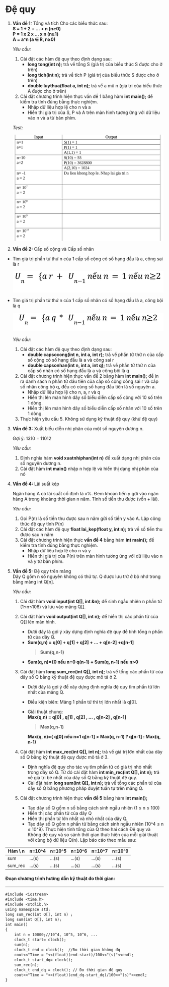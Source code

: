 # Đệ quy

1. **Vấn đề 1:** Tổng và tích
Cho các biểu thức sau:  
**S = 1 +  2  +  … +  n (n≥0)**  
**P = 1 x 2 x … x n (n≥1)**  
**A = a^n (a ∈ R,  n≥0)**

    _Yêu cầu:_  

   1. Cài đặt các hàm đệ quy theo định dạng sau:  
        - **long tong(int n);** trả về  tổng S (giá trị của biểu thức S được cho ở trên)
        - **long tich(int n);** trả về tích P (giá trị của biểu thức S được cho ở trên)
        - **double luythua(float a, int n);** trả về a mũ n (giá trị của biểu thức A được cho ở trên)
    2. Cài đặt chương trình hiện thực vấn đề 1 bằng hàm **int main();** để kiểm tra tính đúng bằng thực nghiệm.
        - Nhập dữ liệu hợp lệ cho n và a
        - Hiển thị giá trị của S, P và A trên màn hình tương ứng với dữ liệu vào n và a từ bản phím.
        
    _Test:_

    ![vd1](/ki-thuat-lap-trinh/image/dequy-vd1.jpg)

2. **Vấn đề 2:** Cấp số cộng và Cấp số nhân

  - Tìm giá trị phần tử thứ n của 1 cấp số cộng có số hạng đầu là a, công sai là r  

    ![dequy-vd2-1](/ki-thuat-lap-trinh/image/dequy-vd2-1.jpg)

  - Tìm giá trị phần tử thứ n của 1 cấp số nhân có số hạng đầu là a, công bội là q

    ![dequy-vd2-2](/ki-thuat-lap-trinh/image/dequy-vd2-2.jpg)

    _Yêu cầu:_  

    1. Cài đặt các hàm đệ quy theo định dạng sau:
       - **double capsocong(int n, int a, int r);** trả về phần tử thứ n của cấp số cộng có số hạng đầu là a và công sai r
       - **double capsonhan(int n, int a, int q);** trả về phần tử thứ n của cấp số nhân có số hạng đầu là a và công bội là q
    2. Cài đặt chương trình hiện thực vấn đề 2 bằng hàm **int main();** để in ra danh sách n phần tử đầu tiên của cấp số cộng công sai r và cấp số nhân công bộ q, đều có cùng số hạng đầu tiên là số nguyên a.
       - Nhập dữ liệu hợp lệ cho n, a, r và q
       - Hiển thị lên màn hình dãy số biểu diễn cấp số cộng với 10 số trên 1 dòng.
       - Hiển thị lên màn hình dãy số biểu diễn cấp số nhân với 10 số trên 1 dòng.
    3. Thực hiện yêu cầu 5. Không sử dụng kỹ thuật đệ quy (khử đệ quy)

3. **Vấn đề 3:** Xuất biểu diễn nhị phân của một số nguyên dương n.

    Gợi ý: 1310  = 11012

    _Yêu cầu:_ 

    1. Định nghĩa hàm **void xuatnhiphan(int n)** để xuất dạng nhị phân của số nguyên dương n.
    2. Cài đặt hàm **int main()** nhập n hợp lệ và hiển thị dạng nhị phân của nó

4. **Vấn đề 4:** Lãi suất kép

    Ngân hàng A có lãi suất cố định là x%. Đem khoản tiền y gửi vào ngân hàng A trong khoảng thời gian n năm. Tính số tiền thu được (vốn + lãi).

    _Yêu cầu:_
 
    1. Gọi P(n) là số tiền thu được sau n năm gửi số tiền y vào A. Lập công thức đệ quy tính P(n)
    2. Cài đặt các hàm đệ quy **float lai_kep(float y, int n);** trả về  số tiền thu được sau n năm
    3. Cài đặt chương trình hiện thực **vấn đề 4** bằng hàm **int main();** để kiểm tra tính đúng bằng thực nghiệm.
       - Nhập dữ liệu hợp lệ cho n và y
       - Hiển thị giá trị của P(n) trên màn hình tương ứng với dữ liệu vào n và y từ bản phím.

5. **Vấn đề 5:** Đệ quy trên mảng  
Dãy Q gồm n số nguyên không có thứ tự. Q được lưu trữ ở bộ nhớ trong bằng mảng int Q[n].

    _Yêu cầu:_
    1. Cài đặt hàm **void input(int Q[], int &n);** để sinh ngẫu nhiên n phần tử (1≤n≤106) và lưu vào mãng Q[].
    2. Cài đặt hàm **void output(int Q[], int n);** để hiển thị các phần tử của Q[] lên màn hình.
       - Dưới đây là gợi ý xây dựng định nghĩa đệ quy để tính tổng n phần tử của dãy Q.  
       - **Sum(q,n) = q[0] + q[1] + q[2] + ... + q[n-2] +q[n-1]**  
         >**Sum(q,n-1)**  
       - **Sum(q, n)={0 nếu n=0 q(n-1) + Sum(q, n-1) nếu n>0**                          
    3. Cài đặt hàm **long sum_rec(int Q[], int n);** trả về tổng các phần tử của dãy số Q bằng kỹ thuật đệ quy được mô tả ở 2.
         - Dưới đây là gợi ý để xây dựng định nghĩa đệ quy tìm phần tử lớn nhất của mảng Q.
         - Điều kiện biên: Mảng 1 phần tử thì trị lớn nhất là q[0].
         - Giải thuật chung:  
       **Max(q,n) = q[0] , q[1] , q[2] , ... , q[n-2]  , q[n-1]**  
           > **Max(q,n-1)**  

            **Max(q, n)={ q[0] nếu n=1 q[n-1] > Max(q,  n-1) ? q[n-1] : Max(q, n-1)**  

    4. Cài đặt hàm **int max_rec(int Q[], int n);** trả về giá trị lớn nhất của dãy số Q bằng kỹ thuật đệ quy được mô tả ở 3.
       - Định nghĩa đệ quy cho tác vụ tìm phần tử có giá trị nhỏ nhất trong dãy số Q. Từ đó cài đặt hàm **int min_rec(int Q[], int n);** trả về giá trị bé nhất của dãy số Q bằng kỹ thuật đệ quy.
       - Cài đặt hàm **long sum(int Q[], int n);** trả về tổng các phần tử của dãy số Q bằng phương pháp duyệt tuần tự trên mảng Q.
    5. Cài đặt chương trình hiện thực **vấn đề 5** bằng hàm **int main();**  
       - Tạo dãy số Q gồm n số bằng cách sinh ngẫu nhiên (1 ≤ n ≤ 100)
       - Hiển thị các phần tử của dãy Q
       - Hiển thị phần tử lớn nhất và nhỏ nhất của dãy Q.
       - Tạo dãy số Q gồm n phần tử bằng cách sinh ngẫu nhiên (10^4 ≤ n ≤ 10^9). Thực hiện tính tổng của Q theo hai cách Đệ quy và Không đệ quy và so sánh thời gian thực hiện của mỗi giải thuật với cùng bộ dữ liệu Q(n). Lập báo cáo theo mẫu sau:

 Hàm \ n  | n=10^4 | n=10^5 | n=10^6 | n=10^7 | n=10^9 |
 --------------- | -------- | -------- | -------- | -------- | -------- |
 sum         | ...(s) | ...(s) | ...(s) | ...(s) | ...(s)
 sum_rec  | ...(s) | ...(s) | ...(s) | ...(s) | ...(s)

#### Đoạn chương trình hướng dẫn kỹ thuật đo thời gian:
----
```
#include <iostream>  
#include <time.h>  
#include <stdlib.h>  
using namespace std;
long sum_rec(int Q[], int n) ;
long sum(int Q[], int n);
int main()
{    
    int n = 10000;//10^4, 10^5, 10^6, ...
    clock_t start= clock();    
    sum(n);
    clock_t end = clock();  //Đo thời gian không đq
    cout<<"Time = "<<(float)(end-start)/100<<"(s)"<<endl;
    clock_t start_dq= clock();    
    sum_rec(n);    
    clock_t end_dq = clock(); // Đo thời gian đệ quy
    cout<<"Time = "<<(float)(end_dq-start_dq)/100<<"(s)"<<endl;
}
```
